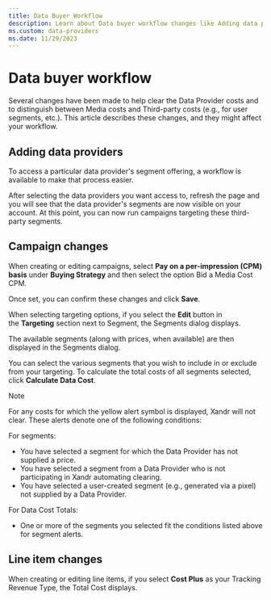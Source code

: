 ```yaml
---
title: Data Buyer Workflow
description: Learn about Data buyer workflow changes like Adding data providers, Campaign changes and Line item changes in this page.   
ms.custom: data-providers
ms.date: 11/29/2023
---
```


# Data buyer workflow

Several changes have been made to help clear the Data Provider costs and to distinguish between Media costs and Third-party costs (e.g., for user segments, etc.). This article describes these changes, and they might affect your workflow.

## Adding data providers

To access a particular data provider's segment offering, a workflow is available to make that process easier.

After selecting the data providers you want access to, refresh the page and you will see that the data provider's segments are now visible on your account. At this point, you can now run campaigns targeting these third-party segments.

## Campaign changes

When creating or editing campaigns, select **Pay on a per-impression (CPM) basis** under **Buying Strategy** and then select the option Bid a Media Cost CPM.

Once set, you can confirm these changes and click **Save**.

When selecting targeting options, if you select the **Edit** button in the **Targeting** section next to Segment, the Segments dialog displays.

The available segments (along with prices, when available) are then displayed in the Segments dialog.

You can select the various segments that you wish to include in or exclude from your targeting. To calculate the total costs of all segments selected, click **Calculate Data Cost**.

> [!NOTE]
> For any costs for which the yellow alert symbol is displayed, Xandr will not clear. These alerts denote one of the following conditions:
>
> For segments:
>
> - You have selected a segment for which the Data Provider has not supplied a price.
> - You have selected a segment from a Data Provider who is not participating in Xandr automating clearing.
> - You have selected a user-created segment (e.g., generated via a pixel) not supplied by a Data Provider.
>
> For Data Cost Totals:
>
> - One or more of the segments you selected fit the conditions listed above for segment alerts.

## Line item changes

When creating or editing line items, if you select **Cost Plus** as your Tracking Revenue Type, the Total Cost displays.
